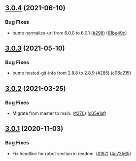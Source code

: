 ## [3.0.4](https://github.com/thenativeweb/ismocha/compare/3.0.3...3.0.4) (2021-06-10)


### Bug Fixes

* bump normalize-url from 6.0.0 to 6.0.1 ([#298](https://github.com/thenativeweb/ismocha/issues/298)) ([61be49c](https://github.com/thenativeweb/ismocha/commit/61be49c642c8dfdf6a079e12c22e665f75a8e56a))

## [3.0.3](https://github.com/thenativeweb/ismocha/compare/3.0.2...3.0.3) (2021-05-10)


### Bug Fixes

* bump hosted-git-info from 2.8.8 to 2.8.9 ([#285](https://github.com/thenativeweb/ismocha/issues/285)) ([c06a215](https://github.com/thenativeweb/ismocha/commit/c06a2150314ae36cb6e39975f93ff5cdeb44c6c4))

## [3.0.2](https://github.com/thenativeweb/ismocha/compare/3.0.1...3.0.2) (2021-03-25)


### Bug Fixes

* Migrate from master to main. ([#270](https://github.com/thenativeweb/ismocha/issues/270)) ([c05e1af](https://github.com/thenativeweb/ismocha/commit/c05e1af5f8e58a0d1c1294e4a4d3b2ea738b3c31))

## [3.0.1](https://github.com/thenativeweb/ismocha/compare/3.0.0...3.0.1) (2020-11-03)


### Bug Fixes

* Fix headline for robot section in readme. ([#187](https://github.com/thenativeweb/ismocha/issues/187)) ([4c73565](https://github.com/thenativeweb/ismocha/commit/4c73565644410552531d83e79be1fc2170a7748a))
